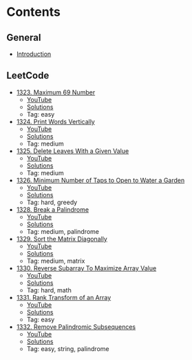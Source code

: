 # Contents

## General

  - [Introduction](https://www.youtube.com/watch?v=pQS-6RwSB6A "Introduction")


## LeetCode
  - [1323. Maximum 69 Number](https://leetcode.com/problems/maximum-69-number/ "1323. Maximum 69 Number")
    - [YouTube](https://www.youtube.com/watch?v=2548yA1Re78 "YouTube")
	- [Solutions](https://github.com/bluedawnstar/youtube/blob/master/leetcode/1323%2C%20Maximum%2069%20Number.cpp "Solutions")
    - Tag: easy
  - [1324. Print Words Vertically](https://leetcode.com/problems/print-words-vertically/ "1324. Print Words Vertically")
    - [YouTube](https://youtu.be/XQvrEIJcbQY "YouTube")
	- [Solutions](https://github.com/bluedawnstar/youtube/blob/master/leetcode/1324%2C%20Print%20Words%20Vertically.cpp "Solutions")
    - Tag: medium
  - [1325. Delete Leaves With a Given Value](https://leetcode.com/problems/delete-leaves-with-a-given-value/ "1325. Delete Leaves With a Given Value")
    - [YouTube](https://youtu.be/bRcL2SbAcZA "YouTube")
	- [Solutions](https://github.com/bluedawnstar/youtube/blob/master/leetcode/1325%2C%20Delete%20Leaves%20With%20a%20Given%20Value.cpp "Solutions")
    - Tag: medium
  - [1326. Minimum Number of Taps to Open to Water a Garden](https://leetcode.com/problems/minimum-number-of-taps-to-open-to-water-a-garden/ "1326. Minimum Number of Taps to Open to Water a Garden")
    - [YouTube](https://youtu.be/C-JlG52DQOs "YouTube")
	- [Solutions](https://github.com/bluedawnstar/youtube/blob/master/leetcode/1326%2C%20Minimum%20Number%20of%20Taps%20to%20Open%20to%20Water%20a%20Garden.cpp "Solutions")
    - Tag: hard, greedy
  - [1328. Break a Palindrome](https://leetcode.com/problems/break-a-palindrome/ "1328. Break a Palindrome")
    - [YouTube](https://youtu.be/UwaoswYb5bk "YouTube")
	- [Solutions](https://github.com/bluedawnstar/youtube/blob/master/leetcode/1328%2C%20Break%20a%20Palindrome.cpp "Solutions")
    - Tag: medium, palindrome
  - [1329. Sort the Matrix Diagonally](https://leetcode.com/problems/sort-the-matrix-diagonally/ "1329. Sort the Matrix Diagonally")
    - [YouTube](https://youtu.be/gJA2ykdVmEE "YouTube")
	- [Solutions](https://github.com/bluedawnstar/youtube/blob/master/leetcode/1329%2C%20Sort%20the%20Matrix%20Diagonally.cpp "Solutions")
    - Tag: medium, matrix
  - [1330. Reverse Subarray To Maximize Array Value](https://leetcode.com/problems/reverse-subarray-to-maximize-array-value/ "1330. Reverse Subarray To Maximize Array Value")
    - [YouTube](https://youtu.be/8Au3xuwHfTM "YouTube")
	- [Solutions](https://github.com/bluedawnstar/youtube/blob/master/leetcode/1330%2C%20Reverse%20Subarray%20To%20Maximize%20Array%20Value.cpp "Solutions")
    - Tag: hard, math
  - [1331. Rank Transform of an Array](https://leetcode.com/problems/rank-transform-of-an-array/ "1331. Rank Transform of an Array")
    - [YouTube](https://youtu.be/9HbSAjJfG6g "YouTube")
	- [Solutions](https://github.com/bluedawnstar/youtube/blob/master/leetcode/1331%2C%20Rank%20Transform%20of%20an%20Array.cpp "Solutions")
    - Tag: easy
  - [1332. Remove Palindromic Subsequences](https://leetcode.com/problems/remove-palindromic-subsequences/ "1332. Remove Palindromic Subsequences")
    - [YouTube](https://youtu.be/6CvzjAt9oi0 "YouTube")
	- [Solutions](https://github.com/bluedawnstar/youtube/blob/master/leetcode/1332%2C%20Remove%20Palindromic%20Subsequences.cpp "Solutions")
    - Tag: easy, string, palindrome
